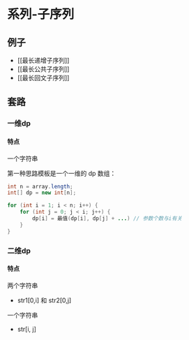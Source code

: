 # 系列-子序列
## 例子
 - [[最长递增子序列]]
 - [[最长公共子序列]]
 - [[最长回文子序列]]

 ## 套路

### 一维dp
#### 特点
一个字符串

第一种思路模板是一个一维的 dp 数组：
```java
int n = array.length;
int[] dp = new int[n];

for (int i = 1; i < n; i++) {
    for (int j = 0; j < i; j++) {
        dp[i] = 最值(dp[i], dp[j] + ...) // 参数个数与i有关
    }
}
```

### 二维dp
#### 特点
两个字符串
 - str1[0,i] 和 str2[0,j]

一个字符串
 - str[i, j]


